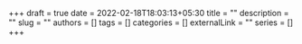 +++ 
draft = true
date = 2022-02-18T18:03:13+05:30
title = ""
description = ""
slug = ""
authors = []
tags = []
categories = []
externalLink = ""
series = []
+++
